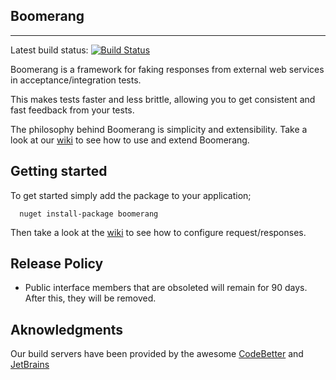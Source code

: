 Boomerang
---------
---------
Latest build status: [![Build Status](http://teamcity.codebetter.com/app/rest/builds/buildType:%28id:bt1142%29/statusIcon)](http://teamcity.codebetter.com/viewType.html?buildTypeId=bt1142&guest=1)

Boomerang is a framework for faking responses from external web services in acceptance/integration tests.  

This makes tests faster and less brittle, allowing you to get consistent and fast feedback from your tests.

The philosophy behind Boomerang is simplicity and extensibility.  Take a look at our [wiki](https://github.com/garfieldmoore/Boomerang/wiki) to see how to use and extend Boomerang.

Getting started
---------------

To get started simply add the package to your application;

      nuget install-package boomerang

Then take a look at the [wiki](https://github.com/garfieldmoore/Boomerang/wiki) to see how to configure request/responses.

Release Policy
--------------
* Public interface members that are obsoleted will remain for 90 days. After this, they will be removed.

Aknowledgments
--------------
Our build servers have been provided by the awesome [CodeBetter](http://www.codebetter.com) and [JetBrains](http://www.jetbrains.com)
